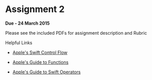 # Assignment 2

**Due - 24 March 2015**

Please see the included PDFs for assignment description and Rubric

Helpful Links

* [Apple's Swift Control Flow](https://developer.apple.com/library/ios/documentation/Swift/Conceptual/Swift_Programming_Language/ControlFlow.html)

* [Apple's Guide to Functions](https://developer.apple.com/library/prerelease/mac/documentation/Swift/Conceptual/Swift_Programming_Language/Functions.html#//apple_ref/doc/uid/TP40014097-CH10-XID_245)

* [Apple's Guide to Swift Operators](https://developer.apple.com/library/prerelease/ios/documentation/Swift/Conceptual/Swift_Programming_Language/BasicOperators.html)

